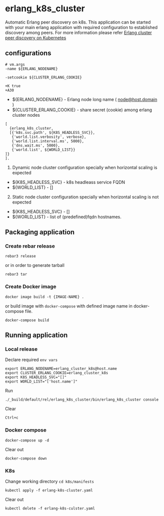 # erlang_k8s_cluster
Automatic Erlang peer discovery on k8s. This application can be started with your main erlang application with required configuration to established discovery among peers. 
For more information please refer [Erlang cluster peer discovery on Kubernetes](https://contactchanaka.medium.com/erlang-cluster-peer-discovery-on-kubernetes-aa2ed15663f9)

## configurations

```
# vm.args 
-name ${ERLANG_NODENAME} 

-setcookie ${CLUSTER_ERLANG_COOKIE}

+K true
+A30
```
- ${ERLANG_NODENAME} - Erlang node long name ( node@host.domain )
- ${CLUSTER_ERLANG_COOKIE} - share secret (cookie) among erlang cluster nodes
```
[
  {erlang_k8s_cluster, 
  [{'k8s.svc.path', ${K8S_HEADLESS_SVC}},
   {'world.list.verbosity', verbose},
   {'world.list.interval.ms', 5000},
   {'dns.wait.ms', 5000},
   {'world.list', ${WORLD_LIST}}
]}
].
```
1. Dynamic node cluster configuration specially when horizontal scaling is expected
- ${K8S_HEADLESS_SVC} - k8s headleass service FQDN
- ${WORLD_LIST} - []

2. Static  node cluster configuration specially when horizontal scaling is not expected
- ${K8S_HEADLESS_SVC} - []
- ${WORLD_LIST} - list of (predefined)fqdn hostnames.

## Packaging application

### Create rebar release
```
rebar3 release
```
or in order to generate tarball
```
rebar3 tar
```

### Create Docker image
```
docker image build -t {IMAGE-NAME} .
```
or build image with `docker-compose` with defined image name in docker-compose file.
```
docker-compose build
```

## Running application

### Local release
Declare required `env vars`
```
export ERLANG_NODENAME=erlang_cluster_k8s@host.name
export CLUSTER_ERLANG_COOKIE=erlang_cluster_k8s
export K8S_HEADLESS_SVC="[]"
export WORLD_LIST="['host.name']"
```
Run
```
./_build/default/rel/erlang_k8s_cluster/bin/erlang_k8s_cluster console
```
Clear
```
Ctrl+c
```

### Docker compose
```
docker-compose up -d
```
Clear out
```
docker-compose down
```

### K8s
Change working directory 
`cd k8s/manifests`
```
kubectl apply -f erlang-k8s-cluster.yaml
```
Clear out
```
kubectl delete -f erlang-k8s-culster.yaml
```
